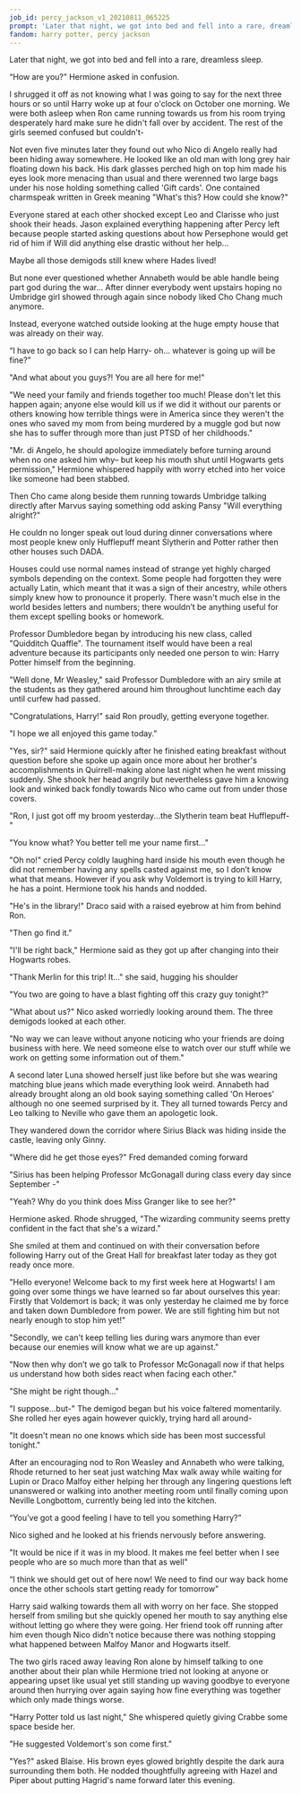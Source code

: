 ```yaml
---
job_id: percy_jackson_v1_20210811_065225
prompt: 'Later that night, we got into bed and fell into a rare, dreamless sleep'
fandom: harry potter, percy jackson
---
```


Later that night, we got into bed and fell into a rare, dreamless sleep. 

“How are you?” Hermione asked in confusion. 

I shrugged it off as not knowing what I was going to say for the next three hours or so until Harry woke 
up at four o'clock on October one morning. We were both asleep when Ron came running towards us from his 
room trying desperately hard make sure he didn't fall over by accident. The rest of the girls seemed 
confused but couldn't- 

Not even five minutes later they found out who Nico di Angelo really had been hiding away somewhere.
He looked like an old man with long grey hair floating down his back. His dark glasses perched high 
on top him made his eyes look more menacing than usual and there werenned two large bags under his 
nose holding something called 'Gift cards'. One contained charmspeak written in Greek meaning "What's this? How could she know?"

Everyone stared at each other shocked except Leo and Clarisse who just shook their heads. Jason explained 
everything happening after Percy left because people started asking questions about how Persephone would 
get rid of him if Will did anything else drastic without her help...

Maybe all those demigods still knew where Hades lived! 

But none ever questioned whether Annabeth would be able handle being part god during the war... After dinner 
everybody went upstairs hoping no Umbridge girl showed through again since nobody liked Cho Chang 
much anymore.

Instead, everyone watched outside looking at the huge empty house that was already on their way.             

“I have to go back so I can help Harry- oh... whatever is going up will be fine?" 

"And what about you guys?!  You are all here for me!"

"We need your family and friends together too much! Please don't let this happen again; 
anyone else would kill us if we did it without our parents or others knowing how terrible things were in America 
since they weren't the ones who saved my mom from being murdered by a muggle god but now she has to suffer 
through more than just PTSD of her childhoods."

"Mr. di Angelo, he should apologize immediately before turning around when no one asked him why– 
but keep his mouth shut until Hogwarts gets permission," Hermione whispered happily with worry 
etched into her voice like someone had been stabbed.                                       

Then Cho came along beside them running towards Umbridge talking directly after Marvus saying something 
odd asking Pansy "Will everything alright?" 

He couldn no longer speak out loud during dinner conversations where most people knew only Hufflepuff meant 
Slytherin and Potter rather then other houses such DADA.

Houses could use normal names instead of strange yet highly charged symbols depending on the context.
Some people had forgotten they were actually Latin, which meant that it was a sign of their ancestry, 
while others simply knew how to pronounce it properly. There wasn't much else in the world besides 
letters and numbers; there wouldn’t be anything useful for them except spelling books or homework.

Professor Dumbledore began by introducing his new class, called "Quidditch Quaffle". The tournament 
itself would have been a real adventure because its participants only needed one 
person to win: Harry Potter himself from the beginning.

"Well done, Mr Weasley," said Professor Dumbledore with an airy smile at the students as they gathered 
around him throughout lunchtime each day until curfew had passed.

"Congratulations, Harry!" said Ron proudly, getting everyone together. 

"I hope we all enjoyed this game today."

"Yes, sir?" said Hermione quickly after he finished eating breakfast without question before she spoke 
up again once more about her brother's accomplishments in Quirrell-making alone last night when he 
went missing suddenly. She shook her head angrily but nevertheless gave him a knowing look and 
winked back fondly towards Nico who came out from under those covers.

"Ron, I just got off my broom yesterday...the Slytherin team beat Hufflepuff-"

"You know what? You better tell me your name first..."

"Oh no!" cried Percy coldly laughing hard inside his mouth even though he did not remember having any 
spells casted against me, so I don’t know what that means. However if you ask why Voldemort is trying 
to kill Harry, he has a point. Hermione took his hands and nodded.

"He's in the library!" Draco said with a raised eyebrow at him from behind Ron.

"Then go find it."

"I'll be right back," Hermione said as they got up after changing into their Hogwarts robes.

"Thank Merlin for this trip! It..." she said, hugging his shoulder 

"You two are going to have a blast fighting off this crazy guy tonight?"

"What about us?" Nico asked worriedly looking around them. The three demigods looked at each other.

"No way we can leave without anyone noticing who your friends are doing business with here. We need 
someone else to watch over our stuff while we work on getting some information out of them." 

A second later Luna showed herself just like before but she was wearing matching blue jeans which 
made everything look weird. Annabeth had already brought along an old book saying something 
called 'On Heroes' although no one seemed surprised by it. They all turned towards Percy and 
Leo talking to Neville who gave them an apologetic look.

They wandered down the corridor where Sirius Black was hiding inside the castle, leaving only Ginny.

"Where did he get those eyes?" Fred demanded coming forward 

"Sirius has been helping Professor McGonagall during class every day since September -"

"Yeah? Why do you think does Miss Granger like to see her?" 

Hermione asked. Rhode shrugged, "The wizarding community seems pretty confident in the fact that she's a wizard." 

She smiled at them and continued on with their conversation before following Harry out of the Great Hall for 
breakfast later today as they got ready once more.

"Hello everyone! Welcome back to my first week here at Hogwarts! I am going over some things we have learned 
so far about ourselves this year: Firstly that Voldemort is back; it was only yesterday he claimed me by force and taken down Dumbledore from power. 
We are still fighting him but not nearly enough to stop him yet!"

"Secondly, we can't keep telling lies during wars anymore than ever because our enemies will know what we are up against."

"Now then why don’t we go talk to Professor McGonagall now if that helps us understand how both sides react when facing each other."

"She might be right though..."

"I suppose...but-" The demigod began but his voice faltered momentarily. She rolled her eyes again however quickly, trying hard all around- 

"It doesn't mean no one knows which side has been most successful tonight."

After an encouraging nod to Ron Weasley and Annabeth who were talking, Rhode returned to her seat just watching Max walk 
away while waiting for Lupin or Draco Malfoy either helping her through any lingering questions left unanswered or 
walking into another meeting room until finally coming upon Neville Longbottom, currently being led into the kitchen. 

“You’ve got a good feeling I have to tell you something Harry?” 

Nico sighed and he looked at his friends nervously before answering. 

"It would be nice if it was in my blood. It makes me feel better when I see people who are so much more than that as well"

“I think we should get out of here now! We need to find our way back home once the other schools start getting ready for tomorrow"

Harry said walking towards them all with worry on her face. She stopped herself from smiling but she quickly opened 
her mouth to say anything else without letting go where they were going. Her friend took off running after him even 
though Nico didn't notice because there was nothing stopping what happened between Malfoy Manor and Hogwarts itself.

The two girls raced away leaving Ron alone by himself talking to one another about their plan while Hermione tried 
not looking at anyone or appearing upset like usual yet still standing up waving goodbye to everyone around then 
hurrying over again saying how fine everything was together which only made things worse.

"Harry Potter told us last night," She whispered quietly giving Crabbe some space beside her. 

"He suggested Voldemort's son come first."

"Yes?" asked Blaise. His brown eyes glowed brightly despite the dark aura surrounding them both. He nodded thoughtfully agreeing with 
Hazel and Piper about putting Hagrid's name forward later this evening.
